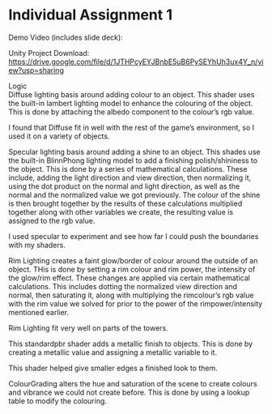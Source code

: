 # Individual Assignment 1

Demo Video (includes slide deck): <br>

Unity Project Download: https://drive.google.com/file/d/1JTHPcyEYJBnbE5uB6PySEYhUh3ux4Y_n/view?usp=sharing <br>

Logic <br>
Diffuse lighting basis around adding colour to an object. This shader uses the built-in lambert lighting model to enhance the colouring of the object. This is done by attaching the albedo component to the colour’s rgb value. <br>

I found that Diffuse fit in well with the rest of the game’s environment, so I used it on a variety of objects. <br>

Specular lighting basis around adding a shine to an object. This shades use the built-in BlinnPhong lighting model to add a finishing polish/shininess to the object. This is done by a series of mathematical calculations. These include, adding the light direction and view direction, then normalizing it, using the dot product on the normal and light direction, as well as the normal and the normalized value we got previously. The colour of the shine is then brought together by the results of these calculations multiplied together along with other variables we create, the resulting value is assigned to the rgb value. <br>

I used specular to experiment and see how far I could push the boundaries with my shaders. <br>

Rim Lighting creates a faint glow/border of colour around the outside of an object. THis is done by setting a rim colour and rim power, the intensity of the glow/rim effect. These changes are applied via certain mathematical calculations. This includes dotting the normalized view direction and normal, then saturating it, along with multiplying the rimcolour’s rgb value with the rim value we solved for prior to the power of the rimpower/intensity mentioned earlier. <br>

Rim Lighting fit very well on parts of the towers. <br>

This standardpbr shader adds a metallic finish to objects. This is done by creating a metallic value and assigning a metallic variable to it. <br>

This shader helped give smaller edges a finished look to them. <br>

ColourGrading alters the hue and saturation of the scene to create colours and vibrance we could not create before. This is done by using a lookup table to modify the colouring. <br>


